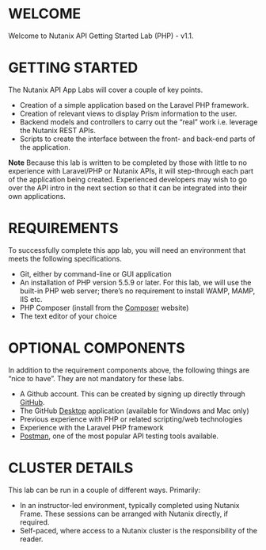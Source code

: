 # WELCOME
Welcome to Nutanix API Getting Started Lab (PHP) - v1.1.

# GETTING STARTED
The Nutanix API App Labs will cover a couple of key points.
* Creation of a simple application based on the Laravel PHP framework.
* Creation of relevant views to display Prism information to the user.
* Backend models and controllers to carry out the “real” work i.e. leverage the Nutanix REST APIs.
* Scripts to create the interface between the front- and back-end parts of the application.

**Note**
Because this lab is written to be completed by those with little to no experience with Laravel/PHP or Nutanix APIs, it will step-through each part of the application being created. Experienced developers may wish to go over the API intro in the next section so that it can be integrated into their own applications.

# REQUIREMENTS
To successfully complete this app lab, you will need an environment that meets the following specifications.

* Git, either by command-line or GUI application
* An installation of PHP version 5.5.9 or later. For this lab, we will use the built-in PHP web server; there’s no requirement to install WAMP, MAMP, IIS etc.
* PHP Composer (install from the [Composer](https://getcomposer.org/doc/00-intro.mdf) website)
* The text editor of your choice

# OPTIONAL COMPONENTS
In addition to the requirement components above, the following things are “nice to have”. They are not mandatory for these labs.
* A Github account. This can be created by signing up directly through [GitHub](https://github.com/).
* The GitHub [Desktop](https://desktop.github.com/) application (available for Windows and Mac only)
* Previous experience with PHP or related scripting/web technologies
* Experience with the Laravel PHP framework
* [Postman](https://www.getpostman.com/), one of the most popular API testing tools available.

# CLUSTER DETAILS
This lab can be run in a couple of different ways. Primarily:
* In an instructor-led environment, typically completed using Nutanix Frame. These sessions can be arranged with Nutanix directly, if required.
* Self-paced, where access to a Nutanix cluster is the responsibility of the reader.